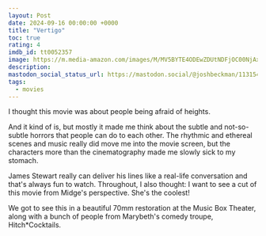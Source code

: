 ```yaml
---
layout: Post
date: 2024-09-16 00:00:00 +0000
title: "Vertigo"
toc: true
rating: 4
imdb_id: tt0052357
image: https://m.media-amazon.com/images/M/MV5BYTE4ODEwZDUtNDFjOC00NjAxLWEzYTQtYTI1NGVmZmFlNjdiL2ltYWdlL2ltYWdlXkEyXkFqcGdeQXVyNjc1NTYyMjg@._V1_SX300.jpg
description: 
mastodon_social_status_url: https://mastodon.social/@joshbeckman/113154153935132515
tags: 
  - movies
---
```




I thought this movie was about people being afraid of heights.

And it kind of is, but mostly it made me think about the subtle and not-so-subtle horrors that people can do to each other. The rhythmic and ethereal scenes and music really did move me into the movie screen, but the characters more than the cinematography made me slowly sick to my stomach.

James Stewart really can deliver his lines like a real-life conversation and that's always fun to watch. Throughout, I also thought: I want to see a cut of this movie from Midge's perspective. She's the coolest!

We got to see this in a beautiful 70mm restoration at the Music Box Theater, along with a bunch of people from Marybeth's comedy troupe, Hitch*Cocktails.
